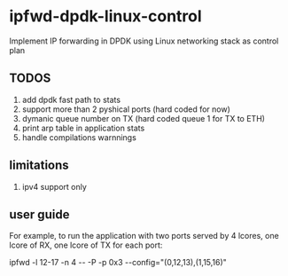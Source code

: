 # ipfwd-dpdk-linux-control
Implement IP forwarding in DPDK using Linux networking stack as control plan 

TODOS
-----
1. add dpdk fast path to stats
2. support more than 2 pyshical ports (hard coded for now)
3. dymanic queue number on TX (hard coded queue 1 for TX to ETH)
4. print arp table in application stats
5. handle compilations warnnings


limitations
------------
1. ipv4 support only


user guide
-----------
For example, to run the application with two ports served by 4 lcores, one lcore of RX, one lcore of TX for each port:

ipfwd -l 12-17 -n 4  -- -P -p 0x3 --config="(0,12,13),(1,15,16)"

